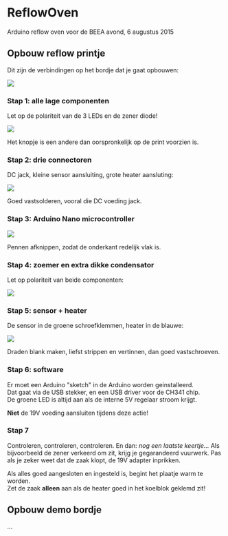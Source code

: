 # ReflowOven
Arduino reflow oven voor de BEEA avond, 6 augustus 2015


## Opbouw reflow printje

Dit zijn de verbindingen op het bordje dat je gaat opbouwen:

![](board-v1/jlpcb-184.png)

### Stap 1: alle lage componenten

Let op de polariteit van de 3 LEDs en de zener diode!

![](images/DSC_5139.jpg)

Het knopje is een andere dan oorspronkelijk op de print voorzien is.

### Stap 2: drie connectoren

DC jack, kleine sensor aansluiting, grote heater aansluting:

![](images/DSC_5140.jpg)

Goed vastsolderen, vooral die DC voeding jack.

### Stap 3: Arduino Nano microcontroller

![](images/DSC_5141.jpg)

Pennen afknippen, zodat de onderkant redelijk vlak is.

### Stap 4: zoemer en extra dikke condensator

Let op polariteit van beide componenten:

![](images/DSC_5142.jpg)

### Stap 5: sensor + heater

De sensor in de groene schroefklemmen, heater in de blauwe:

![](images/DSC_5143.jpg)

Draden blank maken, liefst strippen en vertinnen, dan goed vastschroeven.

### Stap 6: software

Er moet een Arduino "sketch" in de Arduino worden geinstalleerd.  
Dat gaat via de USB stekker, en een USB driver voor de CH341 chip.  
De groene LED is altijd aan als de interne 5V regelaar stroom krijgt.

**Niet** de 19V voeding aansluiten tijdens deze actie!

### Stap 7

Controleren, controleren, controleren. En dan: _nog een laatste keertje..._
Als bijvoorbeeld de zener verkeerd om zit, krijg je gegarandeerd vuurwerk.
Pas als je zeker weet dat de zaak klopt, de 19V adapter inprikken.

Als alles goed aangesloten en ingesteld is, begint het plaatje warm te worden.  
Zet de zaak **alleen** aan als de heater goed in het koelblok geklemd zit!


## Opbouw demo bordje

...

